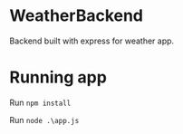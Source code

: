 # WeatherBackend
Backend built with express for weather app.

# Running app
Run `npm install`

Run `node .\app.js`
